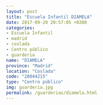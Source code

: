 ```yaml
---
layout: post
title: "Escuela Infantil DIAMELA"
date: 2017-09-20 20:57:05 +0200
categories:
- Escuela Infantil
- madrid
- coslada
- Centro público
- guarderia
name: "DIAMELA"
province: "Madrid"
location: "Coslada"
code: "28044215"
type: "Centro público"
img: guarderia.jpg
permalink: /guarderias/diamela.html
---
```

